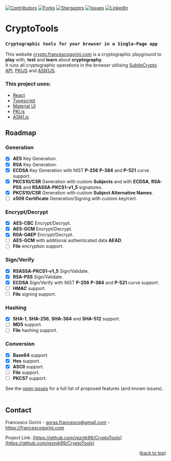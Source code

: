 <div id="top"></div>

[![Contributors][contributors-shield]][contributors-url]
[![Forks][forks-shield]][forks-url]
[![Stargazers][stars-shield]][stars-url]
[![Issues][issues-shield]][issues-url]
[![LinkedIn][linkedin-shield]][linkedin-url]

# CryptoTools


### `Cryptographic tools for your browser in a Single-Page app`

This website [crypto.francescogorini.com](https://crypto.francescogorini.com) is a cryptographic playground to **play** with, **test** and **learn** about **cryptography**. <br />
It runs all cryptographic operations in the browser utilising [SubtleCrypto API](https://developer.mozilla.org/en-US/docs/Web/API/SubtleCrypto), [PKIJS](https://github.com/PeculiarVentures/PKI.js) and [ASN1JS](https://github.com/lapo-luchini/asn1js).

### This project uses:
- [React](https://github.com/facebook/react)
- [Typescript](https://github.com/microsoft/TypeScript)
- [Material UI](https://mui.com/)
- [PKI.js](https://github.com/PeculiarVentures/PKI.js)
- [ASN1.js](https://github.com/PeculiarVentures/ASN1.js)

<!-- ROADMAP -->
## Roadmap

### Generation
- [x] __AES__ Key Generation.
- [x] __RSA__ Key Generation.
- [x] __ECDSA__ Key Generation with NIST __P-256__ __P-384__ and __P-521__ curve support.
- [x] __PKCS10/CSR__ Generation with custom __Subjects__ and with __ECDSA__, __RSA-PSS__ and __RSASSA-PKCS1-v1_5__ signatures.
- [x] __PKCS10/CSR__ Generation with custom __Subject Alternative Names__.
- [ ] __x509 Certificate__ Generation/Signing with custom key/cert.
### Encrypt/Decrypt
- [x] __AES-CBC__ Encrypt/Decrypt.
- [x] __AES-GCM__ Encrypt/Decrypt.
- [x] __RSA-OAEP__ Encrypt/Decrypt.
- [ ] __AES-GCM__ with additional authenticated data __AEAD__.
- [ ] __File__ encryption support.
### Sign/Verify
- [x] __RSASSA-PKCS1-v1_5__ Sign/Validate.
- [x] __RSA-PSS__ Sign/Validate.
- [x] __ECDSA__ Sign/Verify with NIST __P-256__ __P-384__ and __P-521__ curve support.
- [ ] __HMAC__ support.
- [ ] __File__ signing support.
### Hashing
- [x] __SHA-1__, __SHA-256__, __SHA-384__ and __SHA-512__ support.
- [ ] __MD5__ support.
- [ ] __File__ hashing support.
### Conversion
- [x] __Base64__ support.
- [x] __Hex__ support.
- [x] __ASCII__ support.
- [ ] __File__ support.
- [ ] __PKCS7__ support.

See the [open issues](https://github.com/reznik99/CryptoTools/issues) for a full list of proposed features (and known issues).
<br>
<br>

<!-- CONTACT -->
## Contact

Francesco Gorini - goras.francesco@gmail.com - https://francescogorini.com

Project Link: [https://github.com/reznik99/CryptoTools](https://github.com/reznik99/CryptoTools)

<p align="right">(<a href="#top">back to top</a>)</p>

<!-- MARKDOWN LINKS & IMAGES -->
<!-- https://www.markdownguide.org/basic-syntax/#reference-style-links -->
[contributors-shield]: https://img.shields.io/github/contributors/reznik99/cryptotools.svg?style=for-the-badge
[contributors-url]: https://github.com/reznik99/cryptotools/graphs/contributors
[forks-shield]: https://img.shields.io/github/forks/reznik99/cryptotools.svg?style=for-the-badge
[forks-url]: https://github.com/reznik99/cryptotools/network/members
[stars-shield]: https://img.shields.io/github/stars/reznik99/cryptotools.svg?style=for-the-badge
[stars-url]: https://github.com/reznik99/cryptotools/stargazers
[issues-shield]: https://img.shields.io/github/issues/reznik99/cryptotools?style=for-the-badge
[issues-url]: https://github.com/reznik99/cryptotools/issues
[license-shield]: https://img.shields.io/github/license/reznik99/cryptotools?style=for-the-badge
[linkedin-shield]: https://img.shields.io/badge/-LinkedIn-black.svg?style=for-the-badge&logo=linkedin&colorB=555
[linkedin-url]: https://www.linkedin.com/in/francesco-gorini-b334861a6/
[screenshot]: res/read-me-banner.jpg